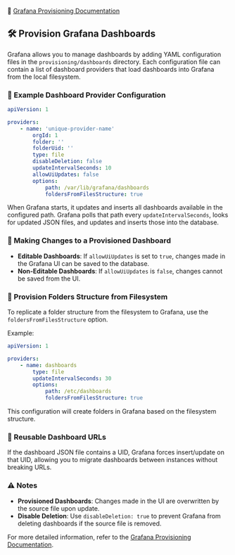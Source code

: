 📄 [Grafana Provisioning Documentation](https://grafana.com/docs/grafana/latest/administration/provisioning/)

## 🛠️ Provision Grafana Dashboards

Grafana allows you to manage dashboards by adding YAML configuration files in the `provisioning/dashboards` directory. Each configuration file can contain a list of dashboard providers that load dashboards into Grafana from the local filesystem.

### 📁 Example Dashboard Provider Configuration

```yaml
apiVersion: 1

providers:
    - name: 'unique-provider-name'
        orgId: 1
        folder: ''
        folderUid: ''
        type: file
        disableDeletion: false
        updateIntervalSeconds: 10
        allowUiUpdates: false
        options:
            path: /var/lib/grafana/dashboards
            foldersFromFilesStructure: true
```

When Grafana starts, it updates and inserts all dashboards available in the configured path. Grafana polls that path every `updateIntervalSeconds`, looks for updated JSON files, and updates and inserts those into the database.

### 📝 Making Changes to a Provisioned Dashboard

- **Editable Dashboards**: If `allowUiUpdates` is set to `true`, changes made in the Grafana UI can be saved to the database.
- **Non-Editable Dashboards**: If `allowUiUpdates` is `false`, changes cannot be saved from the UI.

### 📂 Provision Folders Structure from Filesystem

To replicate a folder structure from the filesystem to Grafana, use the `foldersFromFilesStructure` option.

Example:

```yaml
apiVersion: 1

providers:
    - name: dashboards
        type: file
        updateIntervalSeconds: 30
        options:
            path: /etc/dashboards
            foldersFromFilesStructure: true
```

This configuration will create folders in Grafana based on the filesystem structure.

### 🔄 Reusable Dashboard URLs

If the dashboard JSON file contains a UID, Grafana forces insert/update on that UID, allowing you to migrate dashboards between instances without breaking URLs.

### ⚠️ Notes

- **Provisioned Dashboards**: Changes made in the UI are overwritten by the source file upon update.
- **Disable Deletion**: Use `disableDeletion: true` to prevent Grafana from deleting dashboards if the source file is removed.

For more detailed information, refer to the [Grafana Provisioning Documentation](https://grafana.com/docs/grafana/latest/administration/provisioning/).
